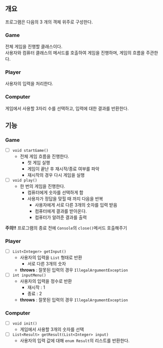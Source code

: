 ## 개요

프로그램은 다음의 3 개의 객체 위주로 구성한다.

### Game

전체 게임을 진행할 클래스이다. <br>
사용자와 컴퓨터 클래스의 메서드를 호출하여 게임을 진행하며, 게임의 흐름을 주관한다.

### Player

사용자의 입력을 처리한다.

### Computer

게임에서 사용할 3자리 수를 선택하고, 입력에 대한 결과를 반환한다.

## 기능

### Game
- [ ] `void startGame()`
  - 전체 게임 흐름을 진행한다.
    - 첫 게임 실행
    - 게임이 끝난 후 재시작/종료 여부를 파악
    - 재시작의 경우 다시 게임을 실행
- [ ] `void play()`
  - 한 번의 게임을 진행한다.
    - 컴퓨터에게 숫자를 선택하게 함
    - 사용자가 정답을 맞힐 때 까지 다음을 반복
      - 사용자에게 서로 다른 3개의 숫자를 입력 받음
      - 컴퓨터에게 결과를 받아온다.
      - 컴퓨터가 알려준 결과를 출력

**주의!!** 프로그램의 종료 전에 `Console`의 `close()`메서드 호출해주기

### Player

- [ ] `List<Integer> getInput()`
  - 사용자의 입력을 `List` 형태로 반환
    - 서로 다른 3개의 숫자
  - **throws** : 잘못된 입력의 경우 `IllegalArgumentException`
- [ ] `int inputMenu()`
  - 사용자의 입력을 정수로 반환
    - 재시작 : 1
    - 종료 : 2
  - **throws** : 잘못된 입력의 경우 `IllegalArgumentException`

### Computer

- [ ] `void init()`
  - 게임에서 사용할 3개의 숫자를 선택
- [ ] `List<Result> getResult(List<Integer> input)`
  - 사용자의 입력 값에 대해 `enum Result`의 리스트를 반환한다.